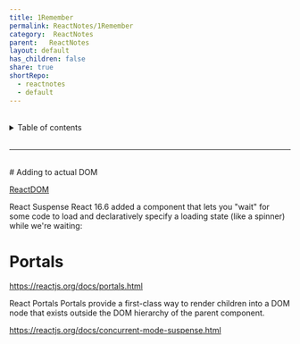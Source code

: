 ```yaml
---
title: 1Remember
permalink: ReactNotes/1Remember
category:  ReactNotes
parent:   ReactNotes
layout: default
has_children: false
share: true
shortRepo:
  - reactnotes
  - default          
---
```


<br/>          

<details markdown="block">                
<summary>                
Table of contents                
</summary>                
{: .text-delta }                
1. TOC                
{:toc}                
</details>                

<br/>                

***                

<br/>
# Adding to actual DOM

[ReactDOM](https://reactjs.org/blog/2015/10/01/react-render-and-top-level-api.html)

React Suspense React 16.6 added a <Suspense> component that lets you
"wait" for some code to load and declaratively specify a loading state
(like a spinner) while we're waiting:

# Portals

<https://reactjs.org/docs/portals.html>

React Portals Portals provide a first-class way to render children
into a DOM node that exists outside the DOM hierarchy of the parent
component.

<https://reactjs.org/docs/concurrent-mode-suspense.html>


<markdown-html>